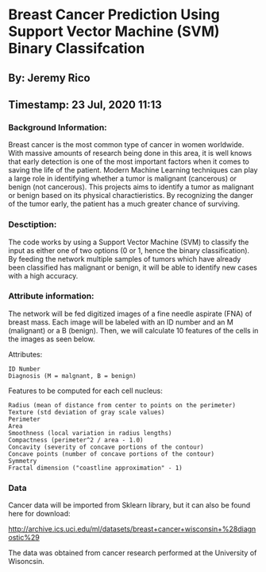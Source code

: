 # Breast Cancer Prediction Using Support Vector Machine (SVM) Binary Classifcation
## By: Jeremy Rico
## Timestamp: 23 Jul, 2020 11:13

### Background Information:

Breast cancer is the most common type of cancer in women worldwide. With massive amounts of research being done in this area, it is well knows that early detection is one of the most important factors when it comes to saving the life of the patient. Modern Machine Learning techniques can play a large role in identifying whether a tumor is malignant (cancerous) or benign (not cancerous). This projects aims to identify a tumor as malignant or benign based on its physical charactieristics. By recognizing the danger of the tumor early, the patient has a much greater chance of surviving.

### Desctiption:

The code works by using a Support Vector Machine (SVM) to classify the input as either one of two options (0 or 1, hence the binary classification). By feeding the network multiple samples of tumors which have already been classified has malignant or benign, it will be able to identify new cases with a high accuracy.

### Attribute information:

The network will be fed digitized images of a fine needle aspirate (FNA) of breast mass. Each image will be labeled with an ID number and an M (malignant) or a B (benign). Then, we will calculate 10 features of the cells in the images as seen below.

   Attributes:

    ID Number
    Diagnosis (M = malgnant, B = benign)

   Features to be computed for each cell nucleus:

    Radius (mean of distance from center to points on the perimeter)
    Texture (std deviation of gray scale values)
    Perimeter
    Area
    Smoothness (local variation in radius lengths)
    Compactness (perimeter^2 / area - 1.0)
    Concavity (severity of concave portions of the contour)
    Concave points (number of concave portions of the contour)
    Symmetry
    Fractal dimension ("coastline approximation" - 1)

### Data

Cancer data will be imported from Sklearn library, but it can also be found here for download:

http://archive.ics.uci.edu/ml/datasets/breast+cancer+wisconsin+%28diagnostic%29

The data was obtained from cancer research performed at the University of Wisoncsin.
